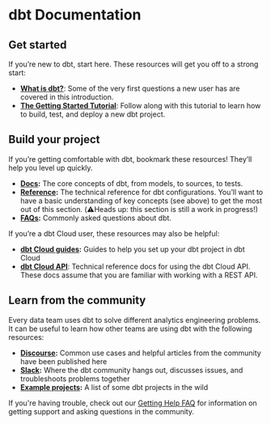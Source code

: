 # dbt Documentation

## Get started

If you’re new to dbt, start here. These resources will get you off to a strong start:

- **[What is dbt?](docs/introduction)**: Some of the very first questions a new user has are covered in this introduction.
- **[The Getting Started Tutorial](tutorial/setting-up)**: Follow along with this tutorial to learn how to build, test, and deploy a new dbt project.

## Build your project

If you’re getting comfortable with dbt, bookmark these resources! They’ll help you level up quickly.

- **[Docs](docs/introduction):** The core concepts of dbt, from models, to sources, to tests.
- **[Reference](reference/dbt_project.yml):** The technical reference for dbt configurations. You’ll want to have a basic understanding of key concepts (see above) to get the most out of this section. (⚠️Heads up: this section is still a work in progress!)
- **[FAQs](faqs/all):** Commonly asked questions about dbt.

If you’re a dbt Cloud user, these resources may also be helpful:

- **[dbt Cloud guides](docs/dbt-cloud/cloud-overview):** Guides to help you set up your dbt project in dbt Cloud
- **[dbt Cloud API](/dbt-cloud/api/)**: Technical reference docs for using the dbt Cloud API. These docs assume that you are familiar with working with a REST API.

## Learn from the community

Every data team uses dbt to solve different analytics engineering problems. It can be useful to learn how other teams are using dbt with the following resources:

- **[Discourse](https://discourse.getdbt.com/):** Common use cases and helpful articles from the community have been published here
- **[Slack](http://slack.getdbt.com/):** Where the dbt community hangs out, discusses issues, and troubleshoots problems together
- **[Example projects](faqs/example-projects):** A list of some dbt projects in the wild

If you're having trouble, check out our [Getting Help FAQ](faqs/getting-help) for information on getting support and asking questions in the community.
